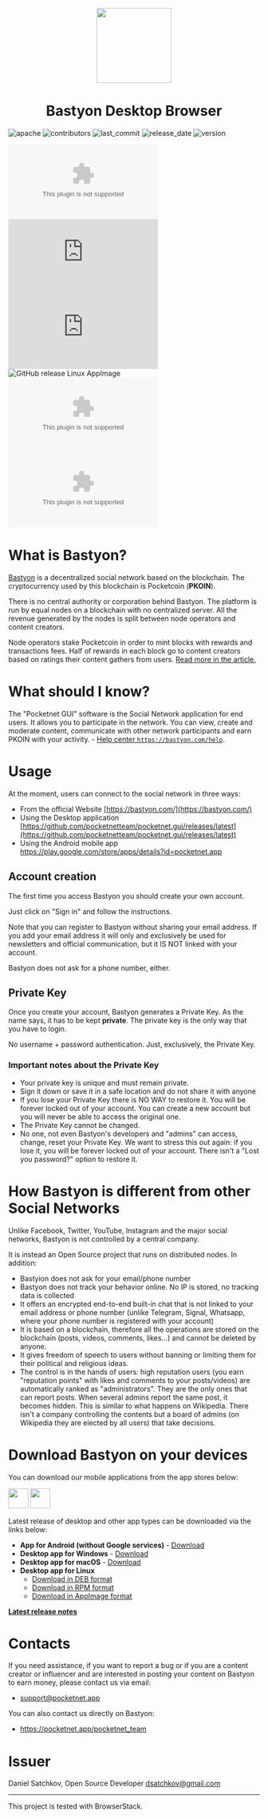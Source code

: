 <p align="center">
  <img src="./img/logo_color/blue_250.png" width="150">
</p>

<h1 align="center">Bastyon Desktop Browser</h1>

![apache](https://img.shields.io/github/license/pocketnetteam/pocketnet.api?label=License&logo=apache)
![contributors](https://img.shields.io/github/contributors/pocketnetteam/pocketnet.gui?label=Contributors&logo=bastyon)
![last_commit](https://img.shields.io/github/last-commit/pocketnetteam/pocketnet.gui?label=Last+commit&logo=bastyon)
![release_date](https://img.shields.io/github/release-date/pocketnetteam/pocketnet.gui?label=Release+date&logo=bastyon)
![version](https://img.shields.io/github/v/release/pocketnetteam/pocketnet.gui?label=Actual+version&logo=bastyon)
<!--
[![Auto Tests](https://github.com/pocketnetteam/pocketnet.gui/actions/workflows/autotests.yml/badge.svg)](https://github.com/pocketnetteam/pocketnet.gui/actions/workflows/autotests.yml)
-->

![GitHub release Win](https://img.shields.io/github/downloads/pocketnetteam/pocketnet.gui/latest/BastyonSetup.exe?label=Windows&logo=windows&suffix=)
![GitHub release Linux MacOS](https://img.shields.io/github/downloads/pocketnetteam/pocketnet.gui/latest/BastyonSetup.dmg?label=MacOS&logo=apple)
![GitHub release Linux Deb](https://img.shields.io/github/downloads/pocketnetteam/pocketnet.gui/latest/BastyonSetup.deb?label=Debian&logo=linux)
![GitHub release Linux AppImage](https://img.shields.io/github/downloads/pocketnetteam/pocketnet.gui/latest/Bastyon.AppImage?label=AppImage&logo=linux)
![GitHub release Android APK](https://img.shields.io/github/downloads/pocketnetteam/pocketnet.gui/latest/Bastyon.apk?label=Android&logo=android)
![GitHub release Google Free Android APK](https://img.shields.io/github/downloads/pocketnetteam/pocketnet.gui/latest/BastyonGF.apk?label=Android&logo=android)

<!--
[![Deploy Proxy](https://github.com/pocketnetteam/pocketnet.gui/actions/workflows/deploy.proxy.yml/badge.svg)](https://github.com/pocketnetteam/pocketnet.gui/actions/workflows/deploy.proxy.yml)
[![Deploy Web](https://github.com/pocketnetteam/pocketnet.gui/actions/workflows/deploy.web.yml/badge.svg)](https://github.com/pocketnetteam/pocketnet.gui/actions/workflows/deploy.web.yml)
-->

# What is Bastyon?

[Bastyon](https://pocketnet.app/about) is a decentralized social network based on the blockchain. The cryptocurrency used by this blockchain is Pocketcoin (**PKOIN**).

There is no central authority or corporation behind Bastyon. The platform is run by equal
nodes on a blockchain with no centralized server. All the revenue generated by the nodes is split
between node operators and content creators. 

Node operators stake Pocketcoin in order to mint blocks with rewards and transactions fees. Half of rewards in each block go to content creators based on ratings their content gathers
from users. [Read more in the article.](https://bastyon.com/docs/Pocketnet%20Whitepaper%20Draft%20v2.pdf)

# What should I know?
The "Pocketnet GUI" software is the Social Network application for end users. It allows you to participate in the network. You can view, create and moderate content, communicate with other network participants and earn PKOIN with your activity. - [Help center `https://bastyon.com/help`](https://pocketnet.app/help?page=faq).

# Usage
At the moment, users can connect to the social network in three ways:
- From the official Website [https://bastyon.com/](https://bastyon.com/)
- Using the Desktop application [https://github.com/pocketnetteam/pocketnet.gui/releases/latest](https://github.com/pocketnetteam/pocketnet.gui/releases/latest)
- Using the Android mobile app https://play.google.com/store/apps/details?id=pocketnet.app

## Account creation
The first time you access Bastyon you should create your own account.

Just click on "Sign in" and follow the instructions.

Note that you can register to Bastyon without sharing your email address. If you add your email address it will only and exclusively be used for newsletters and official communication, but it IS NOT linked with your account. 

Bastyon does not ask for a phone number, either.

## Private Key
Once you create your account, Bastyon generates a Private Key. As the name says, it has to be kept **private**. 
The private key is the only way that you have to login.

No username + password authentication. Just, exclusively, the Private Key. 

### Important notes about the Private Key
- Your private key is unique and must remain private.
- Sign it down or save it in a safe location and do not share it with anyone
- If you lose your Private Key there is NO WAY to restore it. You will be forever locked out of your account. You can create a new account but you will never be able to access the original one.
- The Private Key cannot be changed.
- No one, not even Bastyon's developers and "admins" can access, change, reset your Private Key. We want to stress this out again: if you lose it, you will be forever locked out of your account. There isn't a "Lost you password?" option to restore it.

# How Bastyon is different from other Social Networks
Unlike Facebook, Twitter, YouTube, Instagram and the major social networks, Bastyon is not controlled by a central company.

It is instead an Open Source project that runs on distributed nodes. In addition:
- Bastyion does not ask for your email/phone number
- Bastyon does not track your behavior online. No IP is stored, no tracking data is collected
- It offers an encrypted end-to-end built-in chat that is not linked to your email address or phone number (unlike Telegram, Signal, Whatsapp, where your phone number is registered with your account)
- It is based on a blockchain, therefore all the operations are stored on the blockchain (posts, videos, comments, likes...) and cannot be deleted by anyone. 
- It gives freedom of speech to users without banning or limiting them for their political and religious ideas.
- The control is in the hands of users: high reputation users (you earn "reputation points" with likes and comments to your posts/videos) are automatically ranked as "administrators". They are the only ones that can report posts. When several admins report the same post, it becomes hidden. This is similar to what happens on Wikipedia. There isn't a company controlling the contents but a board of admins (on Wikipedia they are elected by all users) that take decisions.

# Download Bastyon on your devices
You can download our mobile applications from the app stores below:

[<img src="https://raw.githubusercontent.com/Volorf/Badges/master/App%20Store/App%20Store%20Badge.svg" height="40"/>](https://apps.apple.com/es/app/bastyon/id1537944200) [<img src="https://github.com/Volorf/Badges/blob/master/Google%20Play/Google%20Play%20Badge.svg" height="40"/>](https://play.google.com/store/apps/details?id=pocketnet.app)

Latest release of desktop and other app types can be downloaded via the links below:

- **App for Android (without Google services)** - [Download](https://github.com/pocketnetteam/pocketnet.gui/releases/latest/download/BastyonGF.apk)
- **Desktop app for Windows** - [Download](https://github.com/pocketnetteam/pocketnet.gui/releases/latest/download/BastyonSetup.exe)
- **Desktop app for macOS** - [Download](https://github.com/pocketnetteam/pocketnet.gui/releases/latest/download/BastyonSetup.dmg)
- **Desktop app for Linux**
  - [Download in DEB format](https://github.com/pocketnetteam/pocketnet.gui/releases/latest/download/BastyonSetup.deb)
  - [Download in RPM format](https://github.com/pocketnetteam/pocketnet.gui/releases/latest/download/BastyonSetup.rpm)
  - [Download in AppImage format](https://github.com/pocketnetteam/pocketnet.gui/releases/latest/download/Bastyon.AppImage)

[**Latest release notes**](https://github.com/pocketnetteam/pocketnet.gui/releases/latest)

# Contacts
If you need assistance, if you want to report a bug or if you are a content creator or influencer and are interested in posting your content on Bastyon to earn money, please contact us via email:
- support@pocketnet.app

You can also contact us directly on Bastyon: 
- https://pocketnet.app/pocketnet_team

# Issuer
Daniel Satchkov, Open Source Developer <dsatchkov@gmail.com>

--------
This project is tested with BrowserStack.
